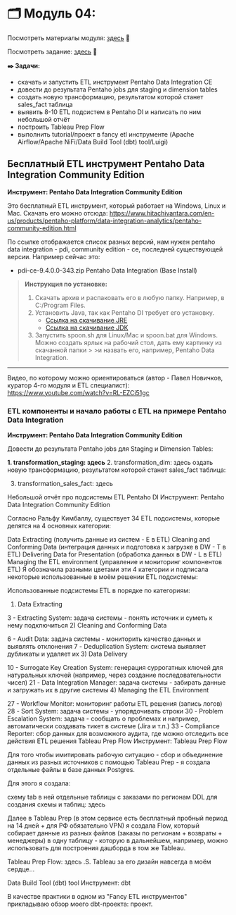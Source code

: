 # 🗂️ Модуль 04:
Посмотреть материалы модуля: [здесь](https://github.com/Data-Learn/data-engineering/tree/master/DE-101%20Modules/Module04) 📑

Посмотреть задание: [здесь](https://github.com/Data-Learn/data-engineering/tree/master/DE-101%20Modules/Module04/DE%20-%20101%20Lab%204.4) 👀

**✒️ Задачи:**

+ скачать и запустить ETL инструмент Pentaho Data Integration CE
+ довести до результата Pentaho jobs для staging и dimension tables
+ создать новую трансформацию, результатом которой станет sales_fact таблица
+ выявить 8-10 ETL подсистем в Pentaho DI и написать по ним небольшой отчёт
+ построить Tableau Prep Flow
+ выполнить tutorial/проект в fancy etl инструменте (Apache Airflow/Apache NiFi/Data Build Tool (dbt) tool/Luigi)

## Бесплатный ETL инструмент Pentaho Data Integration Community Edition
**Инструмент: Pentaho Data Integration Community Edition**

Это бесплатный ETL инструмент, который работает на Windows, Linux и Mac. Скачать его можно отсюда: https://www.hitachivantara.com/en-us/products/pentaho-platform/data-integration-analytics/pentaho-community-edition.html

По ссылке отображается список разных версий, нам нужен pentaho data integration - pdi, community edition - ce, последней существующей версии. Например сейчас это:

+ pdi-ce-9.4.0.0-343.zip Pentaho Data Integration (Base Install)


>  **Инструкция по установке:**
> 1. Скачать архив и распаковать его в любую папку. Например, в C:/Program Files.
> 2. Установить Java, так как Pentaho DI требует его установку.
>    * [Ссылка на скачивание JRE](https://java.com/en/download/)
>    * [Ссылка на скачивание JDK](https://www.oracle.com/java/technologies/downloads/) 
> 3. Запустить spoon.sh для Linux/Mac и spoon.bat для Windows. Можно создать ярлык на рабочий стол, дать ему картинку из скачанной папки > >и назвать его, например, Pentaho Data Integration.
---
Видео, по которому можно ориентироваться (автор - Павел Новичков, куратор 4-го модуля и ETL специалист):
https://www.youtube.com/watch?v=RL-EZCi51gc

### ETL компоненты и начало работы с ETL на примере Pentaho Data Integration
**Инструмент: Pentaho Data Integration Community Edition**

Довести до результата Pentaho jobs для Staging и Dimension Tables:

**1. transformation_staging: здесь**
2. transformation_dim: здесь
оздать новую трансформацию, результатом которой станет sales_fact таблица:

3. transformation_sales_fact: здесь

Небольшой отчёт про подсистемы ETL Pentaho DI
Инструмент: Pentaho Data Integration Community Edition

Согласно Ральфу Кимбаллу, существует 34 ETL подсистемы, которые делятся на 4 основных категории:

Data Extracting (получить данные из систем - E в ETL)
Cleaning and Conforming Data (интеграция данных и подготовка к загрузке в DW - T в ETL)
Delivering Data for Presentation (обработка данных в DW - L в ETL)
Managing the ETL environment (управление и мониторинг компонентов ETL)
Я обозначила разными цветами эти 4 категории и подписала некоторые использованные в моём решении ETL подсистемы:

Использованные подсистемы ETL в порядке по категориям:

1) Data Extracting

3 - Extracting System: задача системы - понять источник и суметь к нему подключиться
2) Cleaning and Conforming Data

6 - Audit Data: задача системы - мониторить качество данных и выявлять отклонения
7 - Deduplication System: система выявляет дубликаты и удаляет их
3) Data Delivery

10 - Surrogate Key Creation System: генерация суррогатных ключей для натуральных ключей (например, через создание последовательности чисел)
21 - Data Integration Manager: задача системы - забирать данные и загружать их в другие системы
4) Managing the ETL Environment

27 - Workflow Monitor: мониторинг работы ETL решения (запись логов)
28 - Sort System: задача системы - упорядочивать строки
30 - Problem Escalation System: задача - сообщать о проблемах и например, автоматически создавать тикет в системе (Jira и т.п.)
33 - Compliance Reporter: сбор данных для возможного аудита, где можно отследить все действия ETL решения
Tableau Prep Flow
Инструмент: Tableau Prep Flow

Для того чтобы имитировать рабочую ситуацию - сбор и объединение данных из разных источников с помощью Tableau Prep - я создала отдельные файлы в базе данных Postgres.

Для этого я создала:

схему tab
в ней отдельные таблицы с заказами по регионам
DDL для создания схемы и таблиц: здесь

Далее в Tableau Prep (в этом сервисе есть бесплатный пробный период на 14 дней + для РФ обязательно VPN) я создала Flow, который собирает данные из разных файлов (заказы по регионам + возвраты + менеджеры) в одну таблицу - которую в дальнейшем, например, можно использовать для построения дашборда в том же Tableau.

Tableau Prep Flow: здесь
.S. Tableau за его дизайн навсегда в моём сердце...

Data Build Tool (dbt) tool
Инструмент: dbt

В качестве практики в одном из "Fancy ETL инструментов" прикладываю обзор моего dbt-проекта: проект.
